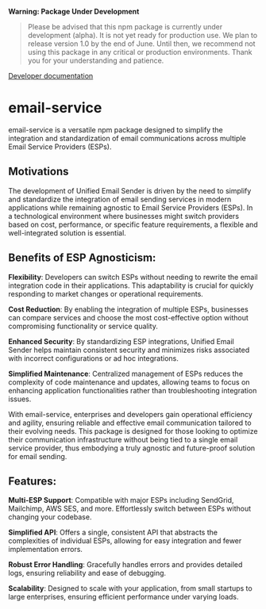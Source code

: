 **Warning: Package Under Development**

>Please be advised that this npm package is currently under development (alpha). It is not yet ready for production use. We plan to release version 1.0 by the end of June. Until then, we recommend not using this package in any critical or production environments. Thank you for your understanding and patience.

[Developer documentation](https://github.com/email-service/email-service/blob/main/LICENSE.md)

# email-service
email-service is a versatile npm package designed to simplify the integration and standardization of email communications across multiple Email Service Providers (ESPs).

## Motivations
The development of Unified Email Sender is driven by the need to simplify and standardize the integration of email sending services in modern applications while remaining agnostic to Email Service Providers (ESPs). In a technological environment where businesses might switch providers based on cost, performance, or specific feature requirements, a flexible and well-integrated solution is essential.

## Benefits of ESP Agnosticism:

**Flexibility**: Developers can switch ESPs without needing to rewrite the email integration code in their applications. This adaptability is crucial for quickly responding to market changes or operational requirements.

**Cost Reduction**: By enabling the integration of multiple ESPs, businesses can compare services and choose the most cost-effective option without compromising functionality or service quality.

**Enhanced Security**: By standardizing ESP integrations, Unified Email Sender helps maintain consistent security and minimizes risks associated with incorrect configurations or ad hoc integrations.

**Simplified Maintenance**: Centralized management of ESPs reduces the complexity of code maintenance and updates, allowing teams to focus on enhancing application functionalities rather than troubleshooting integration issues.

With email-service, enterprises and developers gain operational efficiency and agility, ensuring reliable and effective email communication tailored to their evolving needs. This package is designed for those looking to optimize their communication infrastructure without being tied to a single email service provider, thus embodying a truly agnostic and future-proof solution for email sending.

## Features:

**Multi-ESP Support**: Compatible with major ESPs including SendGrid, Mailchimp, AWS SES, and more. Effortlessly switch between ESPs without changing your codebase.

**Simplified API**: Offers a single, consistent API that abstracts the complexities of individual ESPs, allowing for easy integration and fewer implementation errors.

**Robust Error Handling**: Gracefully handles errors and provides detailed logs, ensuring reliability and ease of debugging.

**Scalability**: Designed to scale with your application, from small startups to large enterprises, ensuring efficient performance under varying loads.